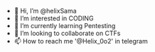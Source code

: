 - 👋 Hi, I’m @helixSama
- 👀 I’m interested in CODING
- 🌱 I’m currently learning Pentesting
- 💞️ I’m looking to collaborate on CTFs
- 📫 How to reach me '@Helix_0o2' in telegram

<!---
helixSama/helixSama is a ✨ special ✨ repository because its `README.md` (this file) appears on your GitHub profile.
You can click the Preview link to take a look at your changes.
--->
